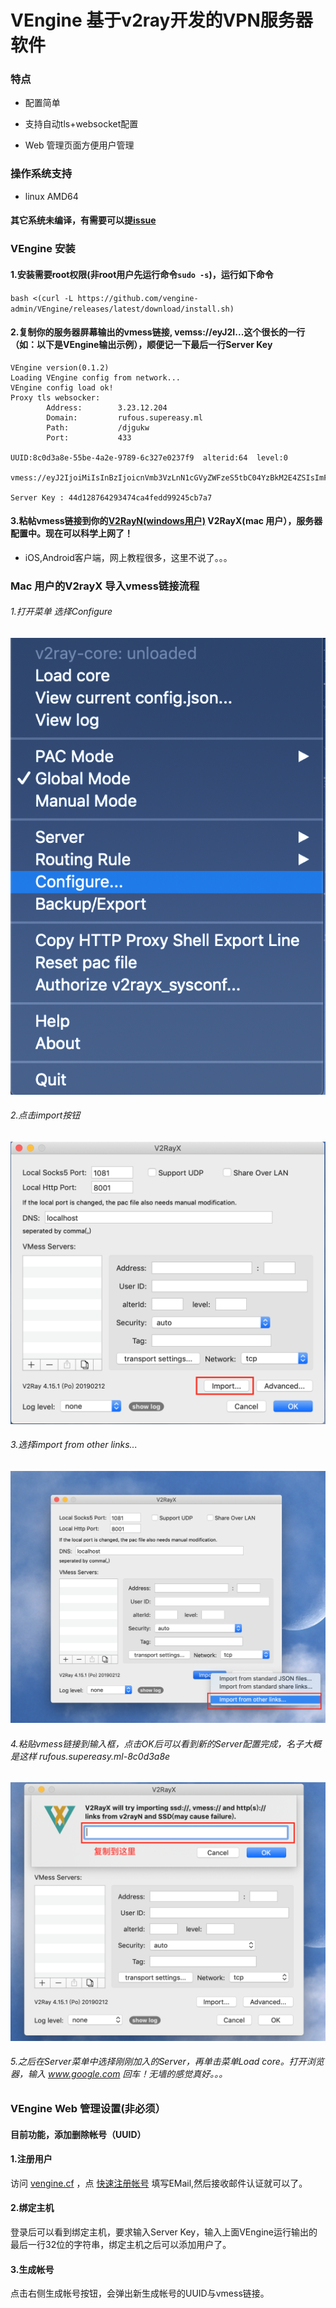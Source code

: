 # VEngine 基于v2ray开发的VPN服务器软件
### 特点 
+ 配置简单

+ 支持自动tls+websocket配置

+ Web 管理页面方便用户管理

### 操作系统支持
+ linux AMD64
#### 其它系统未编译，有需要可以提[issue](https://github.com/vengine-admin/VEngine/issues)
### VEngine 安装
#### 1.安装需要root权限(非root用户先运行命令`sudo -s`)，运行如下命令
`bash <(curl -L https://github.com/vengine-admin/VEngine/releases/latest/download/install.sh)`

#### 2.复制你的服务器屏幕输出的vmess链接, vemss://eyJ2I...这个很长的一行（如：以下是VEngine输出示例），顺便记一下最后一行Server Key
```
VEngine version(0.1.2)
Loading VEngine config from network...
VEngine config load ok!
Proxy tls websocker:
        Address:        3.23.12.204
        Domain:         rufous.supereasy.ml
        Path:           /djgukw
        Port:           433

UUID:8c0d3a8e-55be-4a2e-9789-6c327e0237f9  alterid:64  level:0

vmess://eyJ2IjoiMiIsInBzIjoicnVmb3VzLnN1cGVyZWFzeS5tbC04YzBkM2E4ZSIsImFkZCI6InJ1Zm91cy5zdXBlcmVhc3kubWwiLCJwb3J0IjoiNDQzIiwiaWQiOiI4YzBkM2E4ZS01NWJlLTRhMmUtOTY2OS02YzMyN2UwMjM3ZjkiLCJhaWQiOiI2NCIsIm5ldCI6IndzIiwidHlwZSI6Im5vbmUiLCJob3N0IjoicnVmb3VzLnN1cGVyZWFzeS5tbCIsInBhdGgiOiIvZGpndWt3IiwidGxzIjoidGxzIn0= 

Server Key : 44d128764293474ca4fedd99245cb7a7
```
#### 3.粘帖vmess链接到你的[V2RayN(windows用户)](https://github.com/233boy/v2ray/wiki/V2RayN%E4%BD%BF%E7%94%A8%E6%95%99%E7%A8%8B) V2RayX(mac 用户），服务器配置中。现在可以科学上网了！
+ iOS,Android客户端，网上教程很多，这里不说了。。。

### Mac 用户的V2rayX 导入vmess链接流程
###### 1.打开菜单 选择Configure
![](https://github.com/vengine-admin/VEngine/blob/master/v2rayx1.png "menu")

###### 2.点击import按钮
![](https://github.com/vengine-admin/VEngine/blob/master/v2rayx2.png "import")
###### 3.选择import from other links...
![](https://github.com/vengine-admin/VEngine/blob/master/v2rayx3.png "import")
###### 4.粘贴vmess链接到输入框，点击OK后可以看到新的Server配置完成，名子大概是这样 rufous.supereasy.ml-8c0d3a8e
![](https://github.com/vengine-admin/VEngine/blob/master/v2rayx4.png "import")
###### 5.之后在Server菜单中选择刚刚加入的Server，再单击菜单Load core。打开浏览器，输入 www.google.com 回车！无墙的感觉真好。。。

### VEngine Web 管理设置(非必须）

#### 目前功能，添加删除帐号（UUID）

#### 1.注册用户
访问 [vengine.cf](https://www.vengine.cf) ，点 [快速注册帐号](https://www.vengine.cf/sign-up) 填写EMail,然后接收邮件认证就可以了。

#### 2.绑定主机
登录后可以看到绑定主机，要求输入Server Key，输入上面VEngine运行输出的最后一行32位的字符串，绑定主机之后可以添加用户了。

#### 3.生成帐号
点击右侧生成帐号按钮，会弹出新生成帐号的UUID与vmess链接。





      
